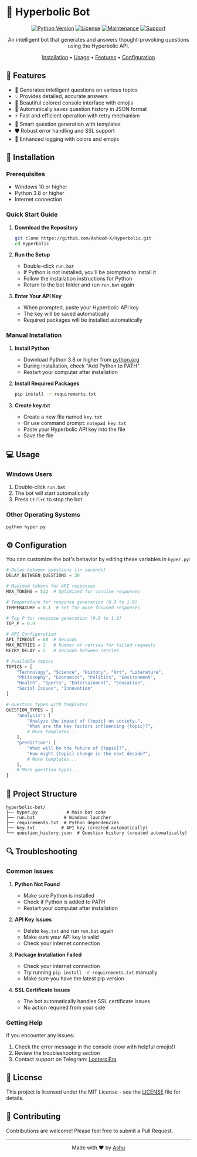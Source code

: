 # 🤖 Hyperbolic Bot

<div align="center">

[![Python Version](https://img.shields.io/badge/python-3.8+-blue.svg)](https://www.python.org/downloads/)
[![License](https://img.shields.io/badge/license-MIT-green.svg)](LICENSE)
[![Maintenance](https://img.shields.io/badge/maintained-yes-brightgreen.svg)](https://github.com/Ashuxd-X/Hyperbolic/commits/main)
[![Support](https://img.shields.io/badge/Support-Telegram-blue.svg)](https://telegram.me/lootersera_th)

An intelligent bot that generates and answers thought-provoking questions using the Hyperbolic API.

[Installation](#installation) • [Usage](#usage) • [Features](#features) • [Configuration](#configuration)

</div>

## 🌟 Features

- 🤔 Generates intelligent questions on various topics
- 💡 Provides detailed, accurate answers
- 🎨 Beautiful colored console interface with emojis
- 📝 Automatically saves question history in JSON format
- ⚡ Fast and efficient operation with retry mechanism
- 🔄 Smart question generation with templates
- 🛡️ Robust error handling and SSL support
- 🌈 Enhanced logging with colors and emojis

## 🚀 Installation

### Prerequisites

- Windows 10 or higher
- Python 3.8 or higher
- Internet connection

### Quick Start Guide

1. **Download the Repository**

   ```bash
   git clone https://github.com/Ashuxd-X/Hyperbolic.git
   cd Hyperbolic
   ```

2. **Run the Setup**

   - Double-click `run.bat`
   - If Python is not installed, you'll be prompted to install it
   - Follow the installation instructions for Python
   - Return to the bot folder and run `run.bat` again

3. **Enter Your API Key**
   - When prompted, paste your Hyperbolic API key
   - The key will be saved automatically
   - Required packages will be installed automatically

### Manual Installation

1. **Install Python**

   - Download Python 3.8 or higher from [python.org](https://www.python.org/downloads/)
   - During installation, check "Add Python to PATH"
   - Restart your computer after installation

2. **Install Required Packages**

   ```bash
   pip install -r requirements.txt
   ```

3. **Create key.txt**
   - Create a new file named `key.txt`
   - Or use command prompt: `notepad key.txt`
   - Paste your Hyperbolic API key into the file
   - Save the file

## 💻 Usage

### Windows Users

1. Double-click `run.bat`
2. The bot will start automatically
3. Press `Ctrl+C` to stop the bot

### Other Operating Systems

```bash
python hyper.py
```

## ⚙️ Configuration

You can customize the bot's behavior by editing these variables in `hyper.py`:

```python
# Delay between questions (in seconds)
DELAY_BETWEEN_QUESTIONS = 30

# Maximum tokens for API responses
MAX_TOKENS = 512  # Optimized for concise responses

# Temperature for response generation (0.0 to 1.0)
TEMPERATURE = 0.1  # Set for more focused responses

# Top P for response generation (0.0 to 1.0)
TOP_P = 0.9

# API Configuration
API_TIMEOUT = 60  # Seconds
MAX_RETRIES = 3   # Number of retries for failed requests
RETRY_DELAY = 5   # Seconds between retries

# Available topics
TOPICS = [
    "Technology", "Science", "History", "Art", "Literature",
    "Philosophy", "Economics", "Politics", "Environment",
    "Health", "Sports", "Entertainment", "Education",
    "Social Issues", "Innovation"
]

# Question types with templates
QUESTION_TYPES = {
    "analysis": [
        "Analyze the impact of {topic} on society.",
        "What are the key factors influencing {topic}?",
        # More templates...
    ],
    "prediction": [
        "What will be the future of {topic}?",
        "How might {topic} change in the next decade?",
        # More templates...
    ],
    # More question types...
}
```

## 📁 Project Structure

```
hyperbolic-bot/
├── hyper.py           # Main bot code
├── run.bat           # Windows launcher
├── requirements.txt  # Python dependencies
├── key.txt          # API key (created automatically)
└── question_history.json  # Question history (created automatically)
```

## 🔍 Troubleshooting

### Common Issues

1. **Python Not Found**

   - Make sure Python is installed
   - Check if Python is added to PATH
   - Restart your computer after installation

2. **API Key Issues**

   - Delete `key.txt` and run `run.bat` again
   - Make sure your API key is valid
   - Check your internet connection

3. **Package Installation Failed**

   - Check your internet connection
   - Try running `pip install -r requirements.txt` manually
   - Make sure you have the latest pip version

4. **SSL Certificate Issues**
   - The bot automatically handles SSL certificate issues
   - No action required from your side

### Getting Help

If you encounter any issues:

1. Check the error message in the console (now with helpful emojis!)
2. Review the troubleshooting section
3. Contact support on Telegram: [Looters Era](https://telegram.me/lootersera_th)

## 📝 License

This project is licensed under the MIT License - see the [LICENSE](LICENSE) file for details.

## 🤝 Contributing

Contributions are welcome! Please feel free to submit a Pull Request.

---

<div align="center">
Made with ❤️ by <a href="https://github.com/Ashuxd-X">Ashu</a>
</div>
